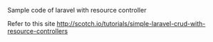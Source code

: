 Sample code of laravel with resource controller

Refer to this site
http://scotch.io/tutorials/simple-laravel-crud-with-resource-controllers

